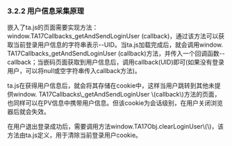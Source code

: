 ### 3.2.2 用户信息采集原理

嵌入了ta.js的页面需要实现方法：window.TA17Callbacks\_getAndSendLoginUser \(callback\)，通过该方法可以获取当前登录用户信息的字符串表示--UID。当ta.js加载完成后，就会调用window. TA17Callbacks\_getAndSendLoginUser \(callback\)方法，并传入一个回调函数--callback；当嵌码页面获取到用户信息后，调用callback\(UID\)即可\(如果没有登录用户，可以将null或空字符串传入callback方法\)。

ta.js在获得用户信息后，就会将其存储在cookie中，这样当用户跳转到其他未提供window. TA17Callbacks\\_getAndSendLoginUser \\(callback\\)方法的页面，也同样可以在PV信息中携带用户信息。但该cookie为会话级别，在用户关闭浏览器后就会失效。

在用户退出登录成功后，需要调用方法window.TA17Obj.clearLoginUser\\(\\)，该方法由ta.js定义，用于清除当前登录用户cookie。



